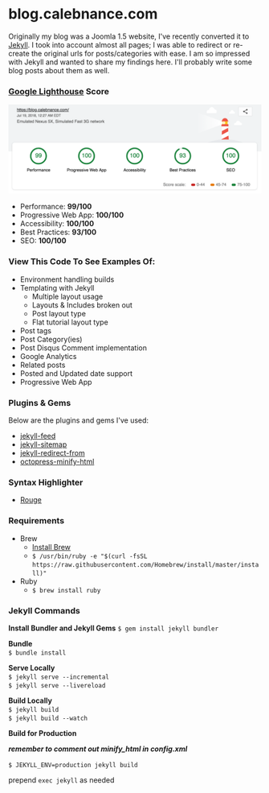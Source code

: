 # blog.calebnance.com

Originally my blog was a Joomla 1.5 website, I've recently converted it to [Jekyll](https://github.com/jekyll). I took into account almost all pages; I was able to redirect or re-create the original urls for posts/categories with ease. I am so impressed with Jekyll and wanted to share my findings here. I'll probably write some blog posts about them as well.  

### [Google Lighthouse](https://developers.google.com/web/tools/lighthouse/) Score

<p align="left">
  <img src="lighthouse-score.png?raw=true" width="800" />
</p>

- Performance: **99/100**
- Progressive Web App: **100/100**
- Accessibility: **100/100**
- Best Practices: **93/100**
- SEO: **100/100**

### View This Code To See Examples Of:
- Environment handling builds
- Templating with Jekyll
    - Multiple layout usage
    - Layouts & Includes broken out
    - Post layout type
    - Flat tutorial layout type
- Post tags
- Post Category(ies)
- Post Disqus Comment implementation
- Google Analytics
- Related posts
- Posted and Updated date support
- Progressive Web App

### Plugins & Gems
Below are the plugins and gems I've used:  
- [jekyll-feed](https://github.com/jekyll/jekyll-feed)  
- [jekyll-sitemap](https://github.com/jekyll/jekyll-sitemap)  
- [jekyll-redirect-from](https://github.com/jekyll/jekyll-redirect-from)  
- [octopress-minify-html](https://github.com/octopress/minify-html)  

### Syntax Highlighter
- [Rouge](https://github.com/jneen/rouge)

### Requirements
* Brew
  * [Install Brew](https://brew.sh/)
  * `$ /usr/bin/ruby -e "$(curl -fsSL https://raw.githubusercontent.com/Homebrew/install/master/install)"`
* Ruby
  * `$ brew install ruby`

### Jekyll Commands
**Install Bundler and Jekyll Gems**
`$ gem install jekyll bundler`

**Bundle**  
`$ bundle install`  

**Serve Locally**  
`$ jekyll serve --incremental`  
`$ jekyll serve --livereload`

**Build Locally**  
`$ jekyll build`  
`$ jekyll build --watch`

**Build for Production**  

***remember to comment out minify_html in config.xml***

`$ JEKYLL_ENV=production jekyll build`  

prepend `exec jekyll` as needed
